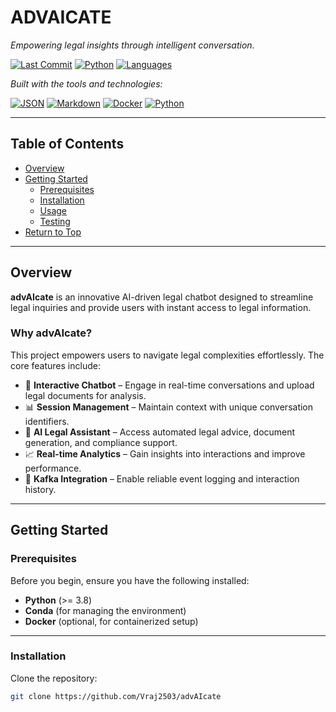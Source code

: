 # ADVAICATE

*Empowering legal insights through intelligent conversation.*

[![Last Commit](https://img.shields.io/github/last-commit/Vraj2503/advAIcate?label=last%20commit)]() 
[![Python](https://img.shields.io/badge/python-100%25-blue)]() 
[![Languages](https://img.shields.io/github/languages/count/Vraj2503/advAIcate)]()

_Built with the tools and technologies:_

[![JSON](https://img.shields.io/badge/JSON-automated-lightgrey)]() 
[![Markdown](https://img.shields.io/badge/Markdown-formatted-lightgrey)]() 
[![Docker](https://img.shields.io/badge/Docker-enabled-blue)]() 
[![Python](https://img.shields.io/badge/Python-core-blue)]()

---

## Table of Contents

- [Overview](#overview)
- [Getting Started](#getting-started)
  - [Prerequisites](#prerequisites)
  - [Installation](#installation)
  - [Usage](#usage)
  - [Testing](#testing)
- [Return to Top](#return-to-top)

---

## Overview

**advAIcate** is an innovative AI-driven legal chatbot designed to streamline legal inquiries and provide users with instant access to legal information.

### Why advAIcate?

This project empowers users to navigate legal complexities effortlessly. The core features include:

- 🤖 **Interactive Chatbot** – Engage in real-time conversations and upload legal documents for analysis.
- 📊 **Session Management** – Maintain context with unique conversation identifiers.
- 📑 **AI Legal Assistant** – Access automated legal advice, document generation, and compliance support.
- 📈 **Real-time Analytics** – Gain insights into interactions and improve performance.
- 🔐 **Kafka Integration** – Enable reliable event logging and interaction history.

---

## Getting Started

### Prerequisites

Before you begin, ensure you have the following installed:

- **Python** (>= 3.8)
- **Conda** (for managing the environment)
- **Docker** (optional, for containerized setup)

---

### Installation

Clone the repository:

```bash
git clone https://github.com/Vraj2503/advAIcate
